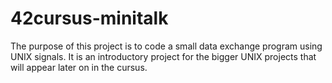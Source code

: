 # 42cursus-minitalk
The purpose of this project is to code a small data exchange program using UNIX signals. It is an introductory project for the bigger UNIX projects that will appear later on in the cursus.
